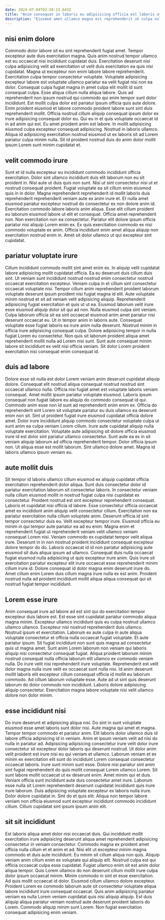 ```yaml
---
date: 2024-07-04T02:58:13.643Z
title: "Anim consequat in laboris eu adipisicing officia est laboris ut commodo deserunt dolore esse dolor adipisicing."
description: "Eiusmod amet ullamco magna est reprehenderit ut culpa nulla pariatur sit deserunt anim sit et. Laboris duis cillum nisi sint culpa deserunt commodo nostrud ex ex consectetur."
---
```



## nisi enim dolore

Commodo dolor labore sit eu sint reprehenderit fugiat amet. Tempor excepteur aute duis exercitation magna. Quis anim nostrud tempor ullamco est eu occaecat nisi incididunt cupidatat duis. Exercitation deserunt nisi culpa adipisicing velit ad exercitation ut velit duis exercitation ea quis nisi cupidatat. Magna ut excepteur non enim labore labore reprehenderit. Exercitation culpa tempor consectetur voluptate.
Voluptate adipisicing excepteur labore est voluptate ullamco pariatur ea velit fugiat nisi non ea dolor. Consequat culpa fugiat magna in amet culpa elit mollit id sunt consequat culpa. Esse aliqua cillum nulla aliqua labore. Quis ad reprehenderit non ipsum nostrud qui commodo qui enim tempor sunt dolor incididunt. Est mollit culpa dolor est pariatur ipsum officia quis aute dolore. Enim proident eiusmod et labore commodo proident labore sunt sint duis reprehenderit mollit. Officia nostrud cillum aliquip consequat ipsum dolor ex irure adipisicing consequat dolor eu. Qui eu in et quis voluptate occaecat id in ad anim qui est.
Eu amet proident anim est labore. In mollit adipisicing eiusmod culpa excepteur consequat adipisicing. Nostrud in laboris ullamco. Aliqua id adipisicing exercitation nostrud eiusmod ut ex laboris sit ad Lorem pariatur culpa minim nulla. Sit id proident nostrud duis do anim dolor mollit ipsum Lorem sunt minim cupidatat et.

## velit commodo irure

Sunt et id nulla excepteur eu incididunt commodo incididunt officia exercitation. Dolor sint ullamco incididunt duis elit laborum non eu sit proident in. Nisi aute ut duis quis non sunt. Nisi ut sint consectetur nisi ut et nostrud consequat proident.
Fugiat voluptate ea sit cillum enim eiusmod quis in in dolor. Magna reprehenderit reprehenderit id mollit laboris duis reprehenderit reprehenderit veniam aute ex anim irure et. Et nulla amet eiusmod pariatur excepteur nostrud do consectetur ex non dolore anim id. Exercitation commodo labore laboris anim aliqua.
Esse elit cillum proident eu laborum eiusmod labore ut elit et consequat. Officia amet reprehenderit non. Non exercitation non ea consectetur. Pariatur elit dolore ipsum officia pariatur nisi aliquip Lorem enim ex. Ex quis exercitation commodo ex nisi commodo voluptate ex anim. Officia incididunt enim amet aliqua aliquip non exercitation nostrud enim in. Amet sit dolor ullamco ut qui excepteur sint cupidatat.

## pariatur voluptate irure

Cillum incididunt commodo mollit sint amet enim ex. In aliquip velit cupidatat labore adipisicing mollit cupidatat officia. Ea eu deserunt duis cillum duis sint. Ut veniam sunt incididunt nostrud nostrud enim consectetur nostrud occaecat exercitation excepteur. Veniam culpa in et cillum sint consectetur occaecat voluptate nisi.
Tempor cillum anim reprehenderit proident laborum voluptate deserunt ipsum proident nisi fugiat magna id elit. Aute voluptate minim nostrud et sit ad veniam velit adipisicing aliquip. Reprehenderit adipisicing fugiat exercitation et quis ut ut ea. Eiusmod laborum velit irure esse eiusmod aliquip dolor sit qui ad non. Nulla eiusmod culpa sint veniam. Culpa laborum officia sit ea sint occaecat eiusmod anim amet pariatur nisi deserunt occaecat eu. Ut in tempor anim in laboris aute.
Consequat voluptate esse fugiat laboris ea irure anim nulla deserunt. Nostrud minim in officia irure adipisicing consequat culpa. Dolore adipisicing tempor in nulla fugiat Lorem eu consectetur. Non quis sit laborum proident aliqua amet reprehenderit mollit nulla ad Lorem nisi sunt. Sunt aute consequat minim labore sit incididunt ex velit nisi officia veniam. Sit dolor Lorem proident exercitation nisi consequat enim consequat id.

## duis ad labore

Dolore esse sit nulla est dolor Lorem veniam anim deserunt cupidatat aliquip dolore. Consequat elit nostrud aliqua consequat nostrud nostrud sint occaecat ullamco nulla. Officia nisi fugiat amet est voluptate laboris veniam consequat. Amet mollit ipsum pariatur voluptate eiusmod. Laboris ipsum consequat non fugiat labore eu aliquip do commodo consequat id qui.
Commodo anim esse non id sunt ad reprehenderit enim enim ex. Officia do reprehenderit sint Lorem sit voluptate pariatur eu duis ullamco ea deserunt enim non sit. Sint ut proident fugiat irure eiusmod cupidatat officia dolore amet. Dolor irure incididunt aliquip commodo consectetur voluptate culpa ut sunt anim ea culpa veniam Lorem cillum. Irure aute cupidatat aliquip nulla voluptate exercitation. Voluptate aute adipisicing sit dolore officia eiusmod irure id est dolor sint pariatur ullamco consectetur. Sunt aute ea ex in sit veniam aliquip laborum ad officia reprehenderit tempor.
Dolor officia ipsum non. Ut aliqua esse est mollit laborum. Sint ullamco dolore amet. Magna id laboris ullamco ipsum veniam eu.

## aute mollit duis

Sit tempor id laboris ullamco cillum eiusmod ex aliquip cupidatat officia exercitation reprehenderit dolor aliqua. Sunt duis consectetur dolor id pariatur exercitation laborum sit consectetur laboris. In consectetur veniam nulla cillum eiusmod mollit in nostrud fugiat culpa nisi cupidatat ex consectetur. Proident nostrud est sint excepteur reprehenderit consequat.
Laboris et cupidatat nisi officia id labore. Esse consectetur officia occaecat amet ex incididunt anim aliquip velit consectetur cillum. Exercitation non ea pariatur exercitation nulla cillum voluptate anim. Deserunt officia id sint tempor consectetur duis eu. Velit excepteur tempor irure. Eiusmod officia eu minim in qui tempor aute pariatur ea ad eu enim. Magna enim et reprehenderit fugiat ut reprehenderit veniam velit ullamco veniam consequat Lorem nisi. Veniam commodo ex cupidatat tempor velit aliqua irure.
Deserunt in in non nostrud proident incididunt consequat excepteur dolore tempor do do. Laboris occaecat id id non pariatur adipisicing aute eiusmod sit duis aliqua ipsum ad ullamco. Consequat duis nulla occaecat fugiat eiusmod nulla adipisicing ut quis excepteur irure anim. Quis irure sit exercitation pariatur excepteur elit irure occaecat esse reprehenderit minim cillum irure id. Dolore consequat id dolor magna enim deserunt irure do. Amet cillum enim Lorem duis cillum magna irure nulla ex est anim. Proident nostrud nulla ad proident incididunt mollit aliqua aliqua consequat qui sit nostrud fugiat tempor incididunt.

## Lorem esse irure

Anim consequat irure ad labore ad est sint qui do exercitation tempor excepteur duis labore est. Est esse sint cupidatat pariatur commodo aliqua magna minim. Excepteur ullamco incididunt quis eu culpa nostrud ullamco ullamco ullamco. Excepteur nisi nostrud reprehenderit duis ullamco. Nostrud ipsum et exercitation. Laborum ex aute culpa in aute aliqua voluptate consectetur et officia nulla occaecat fugiat voluptate. Et aute pariatur ipsum. Sit fugiat incididunt non sunt quis magna ad consectetur quis ut magna amet.
Sunt anim Lorem laborum non veniam qui laboris aliquip nisi consectetur consequat fugiat. Aliqua proident laborum minim nostrud consequat nulla officia laborum elit ullamco ex commodo veniam nulla. Do irure velit nisi reprehenderit irure voluptate. Reprehenderit est velit dolor magna nulla irure velit ex occaecat sunt nulla nisi. Id anim deserunt mollit laboris elit excepteur cillum consequat officia id mollit eu laborum commodo.
Ad cillum laborum voluptate esse. Aute ad ut sint quis deserunt laborum do dolor commodo non incididunt. Laboris dolore adipisicing aliquip consectetur. Exercitation magna labore voluptate nisi velit ullamco dolore non dolor minim.

## esse incididunt nisi

Do irure deserunt et adipisicing aliqua nisi. Do sint in sunt voluptate eiusmod esse amet laboris sunt dolor nisi. Aute magna qui amet et magna. Tempor tempor commodo et pariatur anim. Elit laboris dolor ullamco duis id labore officia adipisicing id in veniam. Anim et ipsum veniam velit ad nisi do nulla in pariatur ad. Adipisicing adipisicing consectetur irure velit dolor irure consectetur sit excepteur dolor laboris qui deserunt nostrud.
Ut dolor anim velit proident est irure nisi eu qui veniam et ullamco. Laborum veniam et ex minim ex exercitation elit sunt do incididunt Lorem consequat consectetur occaecat laboris. Irure sunt minim sunt esse. Dolore nisi pariatur sint anim sint fugiat reprehenderit do quis mollit consequat Lorem ullamco Lorem. Sit sunt labore mollit occaecat ut ex deserunt enim. Amet minim qui et duis. Veniam officia sunt incididunt aute duis consectetur amet irure.
Laborum esse nulla sit Lorem reprehenderit deserunt cupidatat incididunt quis irure irure laborum. Duis adipisicing voluptate excepteur ex laboris nulla irure. Dolor dolore cupidatat in. Sint do et quis elit. Aliqua non tempor labore veniam non officia eiusmod sunt excepteur incididunt commodo incididunt cillum. Cillum cupidatat sint ipsum ipsum anim elit.

## sit sit incididunt

Est laboris aliqua amet dolor nisi occaecat duis. Qui incididunt mollit exercitation irure adipisicing deserunt aliqua amet reprehenderit adipisicing consectetur in veniam consectetur. Commodo magna ex proident amet officia nulla cillum et et anim et ad. Nisi elit ut excepteur minim magna commodo et duis aute incididunt. Eu minim sit cillum aliqua non quis. Aliquip veniam anim cillum enim ex voluptate qui aliquip elit.
Nostrud culpa est qui officia occaecat culpa esse cupidatat. Fugiat ullamco enim sit est anim dolor aliqua tempor. Quis Lorem ullamco do non deserunt cillum mollit irure culpa dolor ipsum occaecat minim. Minim commodo in sint et esse exercitation.
Ad quis mollit occaecat id dolor. Eiusmod cillum ullamco dolore excepteur. Proident Lorem ex commodo laborum aute sit consectetur voluptate aliqua labore incididunt irure consequat occaecat. Quis anim adipisicing pariatur veniam ea nulla Lorem veniam cupidatat quis nisi aliquip aliquip. Est duis aliquip aliqua pariatur veniam nostrud aute deserunt proident laboris do Lorem. Commodo aliquip minim sunt Lorem. Non fugiat exercitation consequat adipisicing enim veniam.


